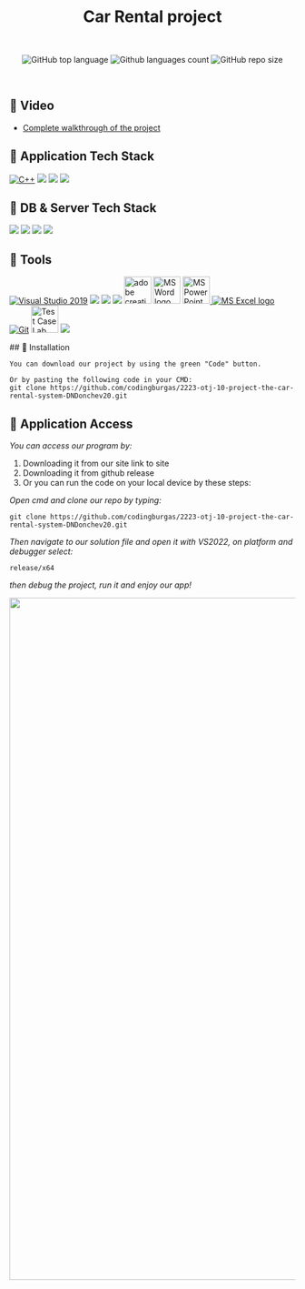 <h1 align="center">Car Rental project</h1>
<br>

<p align = "center">
    <img alt="GitHub top language" src ="https://img.shields.io/github/languages/top/ZYPetkova20/Neos?style=for-the-badge">
    <img alt="Github languages count" src="https://img.shields.io/github/languages/count/ZYPetkova20/Neos?style=for-the-badge">
    <img alt="GitHub repo size" src="https://img.shields.io/github/repo-size/ZYPetkova20/Neos?style=for-the-badge">
</p>
<br>

## 📰 Video
  - [Complete walkthrough of the project](https://codingburgas-my.sharepoint.com/:v:/g/personal/isbachvarov21_codingburgas_bg/EU8LTYaevyxIsEpaicTJ0qgBNJ91qE15pjbTWItU7BaYtA?e=YPQk21)
    <br>
## 🚀 Application Tech Stack 
  <p align="left"> 
     <a href="https://www.cplusplus.com/"><img src="https://img.icons8.com/color/48/000000/c-plus-plus-logo.png" alt="C++"/></a>
     <a href="https://www.raylib.com/"><img src="https://cdn.discordapp.com/attachments/900689339179216926/1092194637701189822/Raylib_logo_1.png"/></a>
     <a href="https://docs.libcpr.org/introduction.html"><img src="https://cdn.discordapp.com/attachments/900689339179216926/1092188134793560176/687474703a2f2f692e696d6775722e636f6d2f643958747974732e706e67_1.png"/></a>
    <a href="https://curl.se/"><img src="https://cdn.discordapp.com/attachments/900689339179216926/1092189749625753831/68747470733a2f2f6375726c2e73652f6c6f676f2f6375726c2d6c6f676f2e737667_1.png"/></a>
  </p>
  
## 🔗 DB & Server Tech Stack 
  <p align="left"> 
    <a href="https://www.prisma.io/"><img src="https://img.icons8.com/ios/50/null/prisma-orm.png"/></a>
    <a href="https://www.postgresql.org/"><img src="https://img.icons8.com/color/48/null/postgreesql.png"/></a>
    <a href="https://azure.microsoft.com/en-us"><img src="https://img.icons8.com/fluency/48/null/azure-1.png"/></a>
    <a href="https://azure.microsoft.com/en-us"><img src="https://cdn.discordapp.com/attachments/900689339179216926/1093035146963329084/image_6.png"/></a>
   
  </p> 
  
## 🔨 Tools
  <p align="left"> 
    <a href="https://visualstudio.microsoft.com/"><img src="https://img.icons8.com/fluency/48/000000/visual-studio.png" alt="Visual Studio 2019"/></a>
    <a href="https://code.visualstudio.com/"><img src="https://img.icons8.com/color/51/null/visual-studio-code-2019.png"/></a>
    <a href="https://www.figma.com/"><img src="https://img.icons8.com/fluency/48/null/figma.png"/></a>
    <a href="https://www.postman.com/"><img src="https://img.icons8.com/external-tal-revivo-shadow-tal-revivo/48/null/external-postman-is-the-only-complete-api-development-environment-logo-shadow-tal-revivo.png"/></a>
     <a href="https://www.adobe.com/creativecloud.html"><img src="https://www.adobe.com/content/dam/shared/images/product-icons/svg/creative-cloud.svg" alt="adobe creative cloud" width=48px /></a>
      <a href="https://www.microsoft.com/en-ww/microsoft-365/word"><img src="https://img.icons8.com/fluency/48/000000/microsoft-word-2019.png" alt="MS Word logo" width=48px /></a>
    <a href="https://www.microsoft.com/en-us/microsoft-365/powerpoint"><img src="https://img.icons8.com/fluency/48/000000/microsoft-powerpoint-2019.png" alt="MS PowerPoint logo" width=48px />
    <a href="https://www.microsoft.com/en-us/microsoft-365/excel"><img src="https://img.icons8.com/fluency/48/000000/microsoft-excel-2019.png" alt="MS Excel logo"/></a>
    <a href="https://git-scm.com/"><img src="https://img.icons8.com/color/48/000000/git.png" alt="Git"/></a>
    <a href="https://www.testcaselab.com/"><img src="https://images.g2crowd.com/uploads/product/image/large_detail/large_detail_d64820c5928a1ce8f91d728566c58d72/testcaselab.jpg" alt="Test Case Lab" width=48px /></a>
    <a href="https://www.figma.com/"><img src="https://img.icons8.com/color/48/null/blender-3d.png"/></a>
  </p>   
## 🔧 Installation

```
You can download our project by using the green "Code" button.

Or by pasting the following code in your CMD:
git clone https://github.com/codingburgas/2223-otj-10-project-the-car-rental-system-DNDonchev20.git
```
## 🔑 Application Access

*You can access our program by:*
<ol>
    <li>Downloading it from our site link to site</li>
    <li>Downloading it from github release</li>
    <li>Or you can run the code on your local device by these steps:</li>
</ol>

*Open cmd and clone our repo by typing:*

```
git clone https://github.com/codingburgas/2223-otj-10-project-the-car-rental-system-DNDonchev20.git
```

*Then navigate to our solution file and open it with VS2022, on platform and debugger select:*

```
release/x64 
```

*then debug the project, run it and enjoy our app!*
 
<p align="center">
  <img src="https://capsule-render.vercel.app/api?type=waving&color=gradient&height=120&section=footer&customColorList=2,3,12,19,21,23,26" width="1200px"/>
</p>
